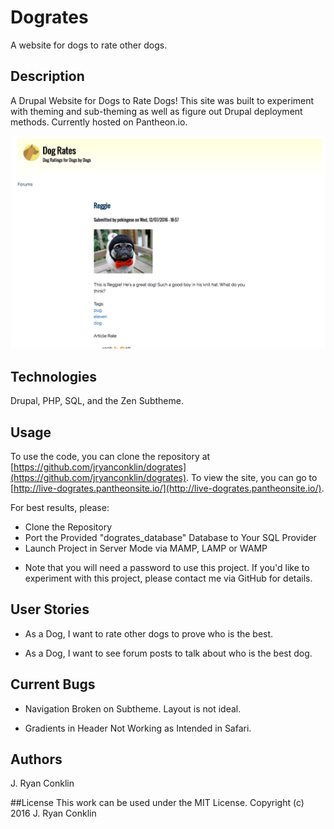 # Dogrates
A website for dogs to rate other dogs.

## Description
A Drupal Website for Dogs to Rate Dogs! This site was built to experiment with theming and sub-theming as well as figure out Drupal deployment methods. Currently hosted on Pantheon.io.

<img src="sites/screenshot.png" alt="a screenshot of this project">

## Technologies

Drupal, PHP, SQL, and the Zen Subtheme.

## Usage

To use the code, you can clone the repository at [https://github.com/jryanconklin/dogrates](https://github.com/jryanconklin/dogrates).
To view the site, you can go to [http://live-dogrates.pantheonsite.io/](http://live-dogrates.pantheonsite.io/).


For best results, please:

- Clone the Repository
- Port the Provided "dogrates_database" Database to Your SQL Provider
- Launch Project in Server Mode via MAMP, LAMP or WAMP

* Note that you will need a password to use this project. If you'd like to experiment with this project, please contact me via GitHub for details.

## User Stories

* As a Dog, I want to rate other dogs to prove who is the best.

* As a Dog, I want to see forum posts to talk about who is the best dog.

## Current Bugs

* Navigation Broken on Subtheme. Layout is not ideal.

* Gradients in Header Not Working as Intended in Safari.

## Authors
J. Ryan Conklin

##License
This work can be used under the MIT License.
Copyright (c) 2016 J. Ryan Conklin
